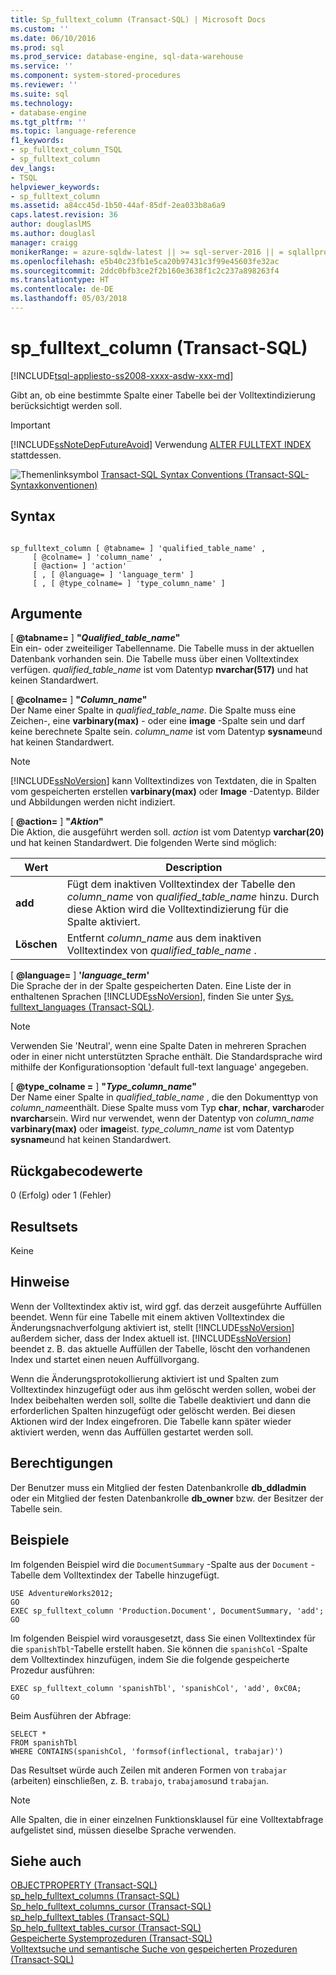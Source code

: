 ```yaml
---
title: Sp_fulltext_column (Transact-SQL) | Microsoft Docs
ms.custom: ''
ms.date: 06/10/2016
ms.prod: sql
ms.prod_service: database-engine, sql-data-warehouse
ms.service: ''
ms.component: system-stored-procedures
ms.reviewer: ''
ms.suite: sql
ms.technology:
- database-engine
ms.tgt_pltfrm: ''
ms.topic: language-reference
f1_keywords:
- sp_fulltext_column_TSQL
- sp_fulltext_column
dev_langs:
- TSQL
helpviewer_keywords:
- sp_fulltext_column
ms.assetid: a84cc45d-1b50-44af-85df-2ea033b8a6a9
caps.latest.revision: 36
author: douglaslMS
ms.author: douglasl
manager: craigg
monikerRange: = azure-sqldw-latest || >= sql-server-2016 || = sqlallproducts-allversions
ms.openlocfilehash: e5b40c23fb1e5ca20b97431c3f99e45603fe32ac
ms.sourcegitcommit: 2ddc0bfb3ce2f2b160e3638f1c2c237a898263f4
ms.translationtype: HT
ms.contentlocale: de-DE
ms.lasthandoff: 05/03/2018
---
```

# <a name="spfulltextcolumn-transact-sql"></a>sp_fulltext_column (Transact-SQL)
[!INCLUDE[tsql-appliesto-ss2008-xxxx-asdw-xxx-md](../../includes/tsql-appliesto-ss2008-xxxx-asdw-xxx-md.md)]

  Gibt an, ob eine bestimmte Spalte einer Tabelle bei der Volltextindizierung berücksichtigt werden soll.  
  
> [!IMPORTANT]  
>  [!INCLUDE[ssNoteDepFutureAvoid](../../includes/ssnotedepfutureavoid-md.md)] Verwendung [ALTER FULLTEXT INDEX](../../t-sql/statements/alter-fulltext-index-transact-sql.md) stattdessen.  
  
 ![Themenlinksymbol](../../database-engine/configure-windows/media/topic-link.gif "Topic link icon") [Transact-SQL Syntax Conventions (Transact-SQL-Syntaxkonventionen)](../../t-sql/language-elements/transact-sql-syntax-conventions-transact-sql.md)  
  
## <a name="syntax"></a>Syntax  
  
```  
  
sp_fulltext_column [ @tabname= ] 'qualified_table_name' ,   
     [ @colname= ] 'column_name' ,   
     [ @action= ] 'action'   
     [ , [ @language= ] 'language_term' ]   
     [ , [ @type_colname= ] 'type_column_name' ]  
```  
  
## <a name="arguments"></a>Argumente  
 [  **@tabname=** ] **"***Qualified_table_name***"**  
 Ein ein- oder zweiteiliger Tabellenname. Die Tabelle muss in der aktuellen Datenbank vorhanden sein. Die Tabelle muss über einen Volltextindex verfügen. *qualified_table_name* ist vom Datentyp **nvarchar(517)** und hat keinen Standardwert.  
  
 [  **@colname=** ] **"***Column_name***"**  
 Der Name einer Spalte in *qualified_table_name*. Die Spalte muss eine Zeichen-, eine **varbinary(max)** - oder eine **image** -Spalte sein und darf keine berechnete Spalte sein. *column_name* ist vom Datentyp **sysname**und hat keinen Standardwert.  
  
> [!NOTE]  
>  [!INCLUDE[ssNoVersion](../../includes/ssnoversion-md.md)] kann Volltextindizes von Textdaten, die in Spalten vom gespeicherten erstellen **varbinary(max)** oder **Image** -Datentyp. Bilder und Abbildungen werden nicht indiziert.  
  
 [  **@action=** ] **"***Aktion***"**  
 Die Aktion, die ausgeführt werden soll. *action* ist vom Datentyp **varchar(20)** und hat keinen Standardwert. Die folgenden Werte sind möglich:  
  
|Wert|Description|  
|-----------|-----------------|  
|**add**|Fügt dem inaktiven Volltextindex der Tabelle den *column_name* von *qualified_table_name* hinzu. Durch diese Aktion wird die Volltextindizierung für die Spalte aktiviert.|  
|**Löschen**|Entfernt *column_name* aus dem inaktiven Volltextindex von *qualified_table_name* .|  
  
 [ **@language=** ] **'***language_term***'**  
 Die Sprache der in der Spalte gespeicherten Daten. Eine Liste der in enthaltenen Sprachen [!INCLUDE[ssNoVersion](../../includes/ssnoversion-md.md)], finden Sie unter [Sys. fulltext_languages &#40;Transact-SQL&#41;](../../relational-databases/system-catalog-views/sys-fulltext-languages-transact-sql.md).  
  
> [!NOTE]  
>  Verwenden Sie 'Neutral', wenn eine Spalte Daten in mehreren Sprachen oder in einer nicht unterstützten Sprache enthält. Die Standardsprache wird mithilfe der Konfigurationsoption 'default full-text language' angegeben.  
  
 [  **@type_colname =** ] **"***Type_column_name***"**  
 Der Name einer Spalte in *qualified_table_name* , die den Dokumenttyp von *column_name*enthält. Diese Spalte muss vom Typ **char**, **nchar**, **varchar**oder **nvarchar**sein. Wird nur verwendet, wenn der Datentyp von *column_name* **varbinary(max)** oder **image**ist. *type_column_name* ist vom Datentyp **sysname**und hat keinen Standardwert.  
  
## <a name="return-code-values"></a>Rückgabecodewerte  
 0 (Erfolg) oder 1 (Fehler)  
  
## <a name="result-sets"></a>Resultsets  
 Keine  
  
## <a name="remarks"></a>Hinweise  
 Wenn der Volltextindex aktiv ist, wird ggf. das derzeit ausgeführte Auffüllen beendet. Wenn für eine Tabelle mit einem aktiven Volltextindex die Änderungsnachverfolgung aktiviert ist, stellt [!INCLUDE[ssNoVersion](../../includes/ssnoversion-md.md)] außerdem sicher, dass der Index aktuell ist. [!INCLUDE[ssNoVersion](../../includes/ssnoversion-md.md)] beendet z. B. das aktuelle Auffüllen der Tabelle, löscht den vorhandenen Index und startet einen neuen Auffüllvorgang.  
  
 Wenn die Änderungsprotokollierung aktiviert ist und Spalten zum Volltextindex hinzugefügt oder aus ihm gelöscht werden sollen, wobei der Index beibehalten werden soll, sollte die Tabelle deaktiviert und dann die erforderlichen Spalten hinzugefügt oder gelöscht werden. Bei diesen Aktionen wird der Index eingefroren. Die Tabelle kann später wieder aktiviert werden, wenn das Auffüllen gestartet werden soll.  
  
## <a name="permissions"></a>Berechtigungen  
 Der Benutzer muss ein Mitglied der festen Datenbankrolle **db_ddladmin** oder ein Mitglied der festen Datenbankrolle **db_owner** bzw. der Besitzer der Tabelle sein.  
  
## <a name="examples"></a>Beispiele  
 Im folgenden Beispiel wird die `DocumentSummary` -Spalte aus der `Document` -Tabelle dem Volltextindex der Tabelle hinzugefügt.  
  
```  
USE AdventureWorks2012;  
GO  
EXEC sp_fulltext_column 'Production.Document', DocumentSummary, 'add';  
GO  
```  
  
 Im folgenden Beispiel wird vorausgesetzt, dass Sie einen Volltextindex für die `spanishTbl`-Tabelle erstellt haben. Sie können die `spanishCol` -Spalte dem Volltextindex hinzufügen, indem Sie die folgende gespeicherte Prozedur ausführen:  
  
```  
EXEC sp_fulltext_column 'spanishTbl', 'spanishCol', 'add', 0xC0A;  
GO  
```  
  
 Beim Ausführen der Abfrage:  
  
```  
SELECT *   
FROM spanishTbl   
WHERE CONTAINS(spanishCol, 'formsof(inflectional, trabajar)')  
```  
  
 Das Resultset würde auch Zeilen mit anderen Formen von `trabajar` (arbeiten) einschließen, z. B. `trabajo`, `trabajamos`und `trabajan`.  
  
> [!NOTE]  
>  Alle Spalten, die in einer einzelnen Funktionsklausel für eine Volltextabfrage aufgelistet sind, müssen dieselbe Sprache verwenden.  
  
## <a name="see-also"></a>Siehe auch  
 [OBJECTPROPERTY &#40;Transact-SQL&#41;](../../t-sql/functions/objectproperty-transact-sql.md)   
 [sp_help_fulltext_columns &#40;Transact-SQL&#41;](../../relational-databases/system-stored-procedures/sp-help-fulltext-columns-transact-sql.md)   
 [Sp_help_fulltext_columns_cursor &#40;Transact-SQL&#41;](../../relational-databases/system-stored-procedures/sp-help-fulltext-columns-cursor-transact-sql.md)   
 [sp_help_fulltext_tables &#40;Transact-SQL&#41;](../../relational-databases/system-stored-procedures/sp-help-fulltext-tables-transact-sql.md)   
 [Sp_help_fulltext_tables_cursor &#40;Transact-SQL&#41;](../../relational-databases/system-stored-procedures/sp-help-fulltext-tables-cursor-transact-sql.md)   
 [Gespeicherte Systemprozeduren &#40;Transact-SQL&#41;](../../relational-databases/system-stored-procedures/system-stored-procedures-transact-sql.md)   
 [Volltextsuche und semantische Suche von gespeicherten Prozeduren &#40;Transact-SQL&#41;](../../relational-databases/system-stored-procedures/full-text-search-and-semantic-search-stored-procedures-transact-sql.md)  
  
  
